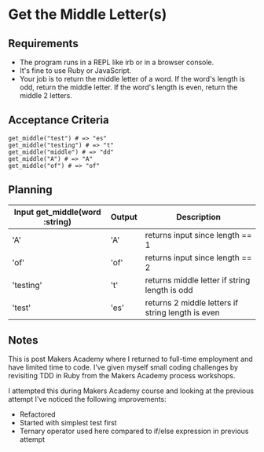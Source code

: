 # Get the Middle Letter(s)

## Requirements

- The program runs in a REPL like irb or in a browser console.
- It's fine to use Ruby or JavaScript.
- Your job is to return the middle letter of a word. If the word's length is odd, return the middle letter. If the word's length is even, return the middle 2 letters.

## Acceptance Criteria

```
get_middle("test") # => "es"
get_middle("testing") # => "t"
get_middle("middle") # => "dd"
get_middle("A") # => "A"
get_middle("of") # => "of"
```

## Planning

| Input get_middle(word :string) | Output | Description                                       |
| ------------------------------ | ------ | ------------------------------------------------- |
| 'A'                            | 'A'    | returns input since length == 1                   |
| 'of'                           | 'of'   | returns input since length == 2                   |
| 'testing'                      | 't'    | returns middle letter if string length is odd     |
| 'test'                         | 'es'   | returns 2 middle letters if string length is even |

## Notes

This is post Makers Academy where I returned to full-time employment and have limited time to code. I've given myself small coding challenges by revisiting TDD in Ruby from the Makers Academy process workshops.

I attempted this during Makers Academy course and looking at the previous attempt I've noticed the following improvements:

- Refactored
- Started with simplest test first
- Ternary operator used here compared to if/else expression in previous attempt
